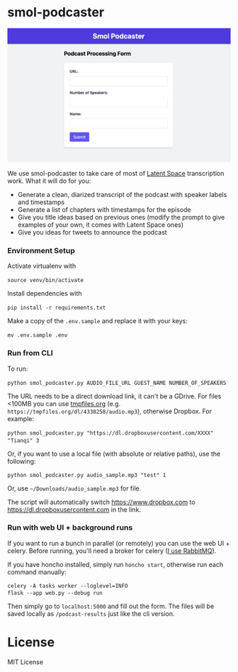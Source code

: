 # smol-podcaster

![Screenshot](screenshot.png)

We use smol-podcaster to take care of most of [Latent Space](https://latent.space) transcription work. What it will do for you:

- Generate a clean, diarized transcript of the podcast with speaker labels and timestamps
- Generate a list of chapters with timestamps for the episode
- Give you title ideas based on previous ones (modify the prompt to give examples of your own, it comes with Latent Space ones)
- Give you ideas for tweets to announce the podcast

### Environment Setup

Activate virtualenv with

`source venv/bin/activate`

Install dependencies with

`pip install -r requirements.txt`

Make a copy of the `.env.sample` and replace it with your keys:

`mv .env.sample .env`

### Run from CLI

To run:

`python smol_podcaster.py AUDIO_FILE_URL GUEST_NAME NUMBER_OF_SPEAKERS`

The URL needs to be a direct download link, it can't be a GDrive. For files <100MB you can use [tmpfiles.org](https://tmpfiles.org/) (e.g. `https://tmpfiles.org/dl/4338258/audio.mp3`), otherwise Dropbox. For example: 

`python smol_podcaster.py "https://dl.dropboxusercontent.com/XXXX" "Tianqi" 3`  

Or, if you want to use a local file (with absolute or relative paths), use the following:
```
python smol_podcaster.py audio_sample.mp3 "test" 1
```
Or, use `~/Downloads/audio_sample.mp3` for file.

The script will automatically switch https://www.dropbox.com to https://dl.dropboxusercontent.com in the link.

### Run with web UI + background runs

If you want to run a bunch in parallel (or remotely) you can use the web UI + celery. Before running, you'll need a broker for celery ([I use RabbitMQ](https://docs.celeryq.dev/en/stable/getting-started/backends-and-brokers/rabbitmq.html)).

If you have honcho installed, simply run `honcho start`, otherwise run each command manually:

```
celery -A tasks worker --loglevel=INFO
flask --app web.py --debug run
```

Then simply go to `localhost:5000` and fill out the form. The files will be saved locally as `/podcast-results` just like the cli version.

# License

MIT License
